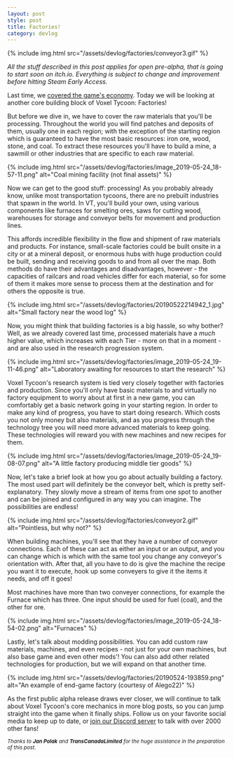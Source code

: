 ```yaml
---
layout: post
style: post
title: Factories!
category: devlog
---
```


{% include img.html src="/assets/devlog/factories/conveyor3.gif" %}

*All the stuff described in this post applies for open pre-alpha, that is going to start soon on itch.io. Everything is subject to change and improvement before hitting Steam Early Access.*

Last time, we [covered the game's economy](/devlog/economy). Today we will be looking at another core building block of Voxel Tycoon: Factories!

But before we dive in, we have to cover the raw materials that you'll be processing. Throughout the world you will find patches and deposits of them, usually one in each region; with the exception of the starting region which is guaranteed to have the most basic resources: iron ore, wood, stone, and coal. To extract these resources you'll have to build a mine, a sawmill or other industries that are specific to each raw material.

{% include img.html src="/assets/devlog/factories/image_2019-05-24_18-57-11.png" alt="Coal mining facility (not final assets)" %}

Now we can get to the good stuff: processing! As you probably already know, unlike most transportation tycoons, there are no prebuilt industries that spawn in the world. In VT, you'll build your own, using various components like furnaces for smelting ores, saws for cutting wood, warehouses for storage and conveyor belts for movement and production lines.

This affords incredible flexibility in the flow and shipment of raw materials and products. For instance, small-scale factories could be built onsite in a city or at a mineral deposit, or enormous hubs with huge production could be built, sending and receiving goods to and from all over the map. Both methods do have their advantages and disadvantages, however - the capacities of railcars and road vehicles differ for each material, so for some of them it makes more sense to process them at the destination and for others the opposite is true.

{% include img.html src="/assets/devlog/factories/20190522214942_1.jpg" alt="Small factory near the wood log" %}

Now, you might think that building factories is a big hassle, so why bother? Well, as we already covered last time, processed materials have a *much* higher value, which increases with each Tier - more on that in a moment - and are also used in the research progression system.

{% include img.html src="/assets/devlog/factories/image_2019-05-24_19-11-46.png" alt="Laboratory awaiting for resources to start the research" %}

Voxel Tycoon's research system is tied very closely together with factories and production. Since you'll only have basic materials to and virtually no factory equipment to worry about at first in a new game, you can comfortably get a basic network going in your starting region. In order to make any kind of progress, you have to start doing research. Which costs you not only money but also materials, and as you progress through the technology tree you will need more advanced materials to keep going. These technologies will reward you with new machines and new recipes for them.

{% include img.html src="/assets/devlog/factories/image_2019-05-24_19-08-07.png" alt="A little factory producing middle tier goods" %}

Now, let's take a brief look at how you go about actually building a factory. The most used part will definitely be the conveyor belt, which is pretty self-explanatory. They slowly move a stream of items from one spot to another and can be joined and configured in any way you can imagine. The possibilities are endless!

{% include img.html src="/assets/devlog/factories/conveyor2.gif" alt="Pointless, but why not?" %}

When building machines, you'll see that they have a number of conveyor connections. Each of these can act as either an input or an output, and you can change which is which with the same tool you change any conveyor's orientation with. After that, all you have to do is give the machine the recipe you want it to execute, hook up some conveyers to give it the items it needs, and off it goes!

Most machines have more than two conveyer connections, for example the Furnace which has three. One input should be used for fuel (coal), and the other for ore.

{% include img.html src="/assets/devlog/factories/image_2019-05-24_18-54-02.png" alt="Furnaces" %}

Lastly, let's talk about modding possibilities. You can add custom raw materials, machines, and even recipes - not just for your own machines, but also base game and even other mods'! You can also add other related technologies for production, but we will expand on that another time.

{% include img.html src="/assets/devlog/factories/20190524-193859.png" alt="An example of end-game factory (courtesy of Alego22)" %}

As the first public alpha release draws ever closer, we will continue to talk about Voxel Tycoon's core mechanics in more blog posts, so you can jump straight into the game when it finally ships. Follow us on your favorite social media to keep up to date, or [join our Discord server](http://discord.gg/64KPWd5) to talk with over 2000 other fans!

<small><em>Thanks to <b>Jan Polak</b> and <b>TransCanadaLimited</b> for the huge assistance in the preparation of this post.</em></small>